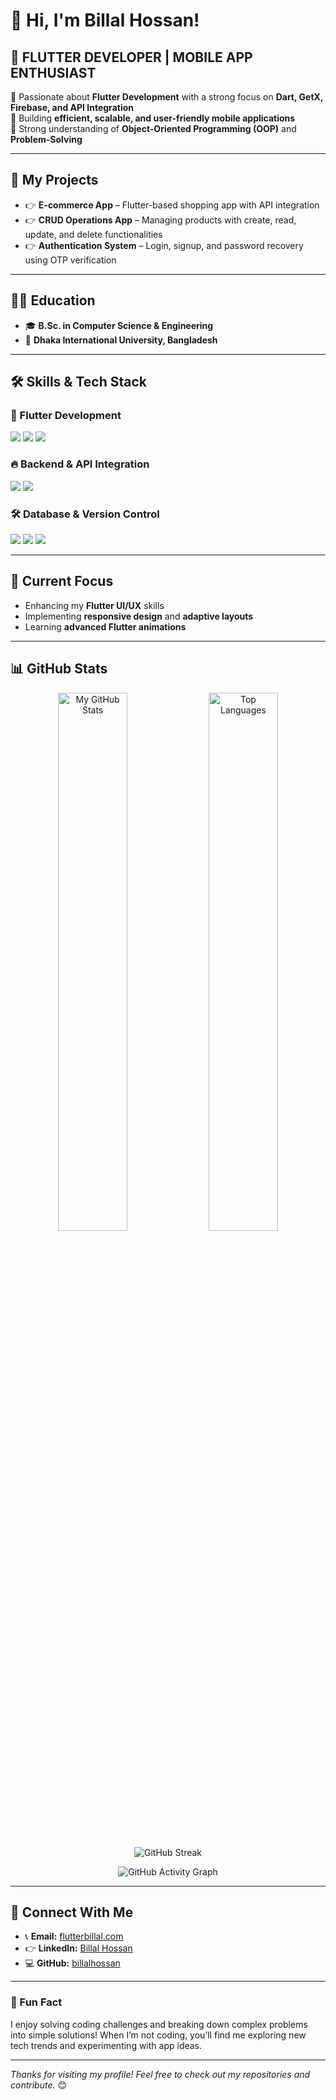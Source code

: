 
# 👋 Hi, I'm Billal Hossan!

## 🚀 FLUTTER DEVELOPER | MOBILE APP ENTHUSIAST

💙 Passionate about **Flutter Development** with a strong focus on **Dart, GetX, Firebase, and API Integration**  
🚀 Building **efficient, scalable, and user-friendly mobile applications**  
🔹 Strong understanding of **Object-Oriented Programming (OOP)** and **Problem-Solving**  

---

## 📱 My Projects
- 👉 **E-commerce App** – Flutter-based shopping app with API integration
- 👉 **CRUD Operations App** – Managing products with create, read, update, and delete functionalities
- 👉 **Authentication System** – Login, signup, and password recovery using OTP verification

---

## 👨‍🎓 Education  
- 🎓 **B.Sc. in Computer Science & Engineering**  
- 🏫 **Dhaka International University, Bangladesh**  

---

## 🛠️ Skills & Tech Stack  

### **💙 Flutter Development**  
<p align="left">
  <img src="https://img.shields.io/badge/Flutter-02569B?style=for-the-badge&logo=flutter&logoColor=white"/>
  <img src="https://img.shields.io/badge/Dart-0175C2?style=for-the-badge&logo=dart&logoColor=white"/>
  <img src="https://img.shields.io/badge/GetX-4CAF50?style=for-the-badge&logo=getx&logoColor=white"/>
</p>

### **🔥 Backend & API Integration**  
<p align="left">
  <img src="https://img.shields.io/badge/Firebase-FFCA28?style=for-the-badge&logo=firebase&logoColor=white"/>
  <img src="https://img.shields.io/badge/REST%20API-005571?style=for-the-badge&logo=api&logoColor=white"/>
</p>

### **🛠️ Database & Version Control**  
<p align="left">
  <img src="https://img.shields.io/badge/SQLite-003B57?style=for-the-badge&logo=sqlite&logoColor=white"/>
  <img src="https://img.shields.io/badge/Git-F05032?style=for-the-badge&logo=git&logoColor=white"/>
  <img src="https://img.shields.io/badge/GitHub-181717?style=for-the-badge&logo=github&logoColor=white"/>
</p>

---

## 🌟 Current Focus  
- Enhancing my **Flutter UI/UX** skills  
- Implementing **responsive design** and **adaptive layouts**  
- Learning **advanced Flutter animations**  

---

## 📊 GitHub Stats  

<p align="center">
  <img alt="My GitHub Stats" width="47%" src="https://github-readme-stats.vercel.app/api?username=billalhossan1&show_icons=true&theme=github_dark"/>
  <img alt="Top Languages" width="47%" src="https://github-readme-stats.vercel.app/api/top-langs/?username=billalhossan1&layout=compact&theme=github_dark"/>
</p>

<p align="center">
  <img alt="GitHub Streak" src="https://github-readme-streak-stats.herokuapp.com/?user=billalhossan1&theme=github_dark"/>
</p>

<p align="center">
  <img alt="GitHub Activity Graph" src="https://github-readme-activity-graph.vercel.app/graph?username=billalhossan1&bg_color=0d1117&color=58a6ff&line=58a6ff&point=ffffff&area=true&hide_border=true"/>
</p>

---

## 💌 Connect With Me  
- 📞 **Email:** [flutterbillal.com](mailto:flutterbillal.com)  
- 👉 **LinkedIn:** [Billal Hossan](https://www.linkedin.com/in/billal-hossan-92001b230)  
- 💻 **GitHub:** [billalhossan](https://github.com/billalhossan1)  

---

### 🎡 Fun Fact  
I enjoy solving coding challenges and breaking down complex problems into simple solutions! When I’m not coding, you’ll find me exploring new tech trends and experimenting with app ideas.  

---

_Thanks for visiting my profile! Feel free to check out my repositories and contribute._ 😊
